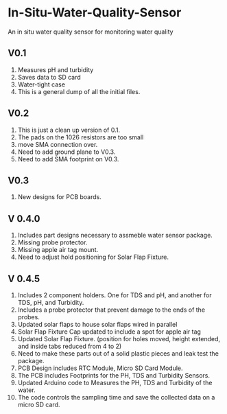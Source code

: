 # In-Situ-Water-Quality-Sensor
An in situ water quality sensor for monitoring water quality

## V0.1
1. Measures pH and turbidity 
1. Saves data to SD card
1. Water-tight case 
1. This is a general dump of all the initial files. 

## V0.2
1. This is just a clean up version of 0.1. 
1. The pads on the 1026 resistors are too small
1. move SMA connection over.
1. Need to add ground plane to V0.3.
1. Need to add SMA footprint on V0.3.

## V0.3
1. New designs for PCB boards. 



## V 0.4.0
1. Includes part designs necessary to assmeble water sensor package.
2. Missing probe protector.
3. Missing apple air tag mount.
4. Need to adjust hold positioning for Solar Flap Fixture.


## V 0.4.5 
1. Includes 2 component holders. One for TDS and pH, and another for TDS, pH, and Turbidity.
2. Includes a probe protector that prevent damage to the ends of the probes.
3. Updated solar flaps to house solar flaps wired in parallel
4. Solar Flap Fixture Cap updated to include a spot for apple air tag
5. Updated Solar Flap Fixture. (position for holes moved, height extended, and inside tabs reduced from 4 to 2)
6. Need to make these parts out of a solid plastic pieces and leak test the package.
7. PCB Design includes RTC Module, Micro SD Card Module.
8. The PCB includes Footprints for the PH, TDS and Turbidity Sensors.
9. Updated Arduino code to Measures the PH, TDS and Turbidity of the water.
10. The code controls the sampling time and save the collected data on a micro SD card.




















